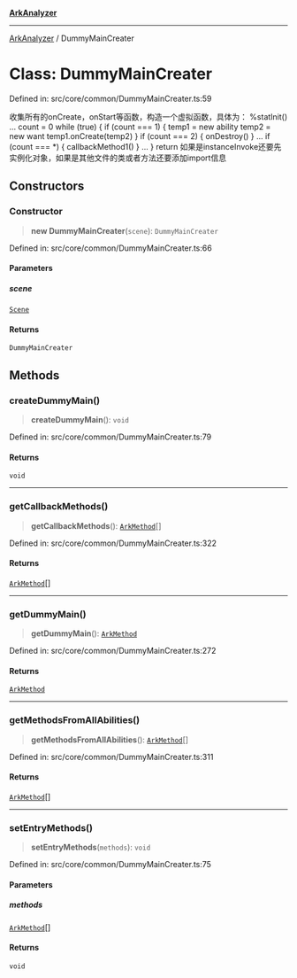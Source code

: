 [**ArkAnalyzer**](../README.md)

***

[ArkAnalyzer](../globals.md) / DummyMainCreater

# Class: DummyMainCreater

Defined in: src/core/common/DummyMainCreater.ts:59

收集所有的onCreate，onStart等函数，构造一个虚拟函数，具体为：
%statInit()
...
count = 0
while (true) {
    if (count === 1) {
        temp1 = new ability
        temp2 = new want
        temp1.onCreate(temp2)
    }
    if (count === 2) {
        onDestroy()
    }
    ...
    if (count === *) {
        callbackMethod1()
    }
    ...
}
return
如果是instanceInvoke还要先实例化对象，如果是其他文件的类或者方法还要添加import信息

## Constructors

### Constructor

> **new DummyMainCreater**(`scene`): `DummyMainCreater`

Defined in: src/core/common/DummyMainCreater.ts:66

#### Parameters

##### scene

[`Scene`](Scene.md)

#### Returns

`DummyMainCreater`

## Methods

### createDummyMain()

> **createDummyMain**(): `void`

Defined in: src/core/common/DummyMainCreater.ts:79

#### Returns

`void`

***

### getCallbackMethods()

> **getCallbackMethods**(): [`ArkMethod`](ArkMethod.md)[]

Defined in: src/core/common/DummyMainCreater.ts:322

#### Returns

[`ArkMethod`](ArkMethod.md)[]

***

### getDummyMain()

> **getDummyMain**(): [`ArkMethod`](ArkMethod.md)

Defined in: src/core/common/DummyMainCreater.ts:272

#### Returns

[`ArkMethod`](ArkMethod.md)

***

### getMethodsFromAllAbilities()

> **getMethodsFromAllAbilities**(): [`ArkMethod`](ArkMethod.md)[]

Defined in: src/core/common/DummyMainCreater.ts:311

#### Returns

[`ArkMethod`](ArkMethod.md)[]

***

### setEntryMethods()

> **setEntryMethods**(`methods`): `void`

Defined in: src/core/common/DummyMainCreater.ts:75

#### Parameters

##### methods

[`ArkMethod`](ArkMethod.md)[]

#### Returns

`void`
